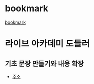 # bookmark
[bookmark](test.md)

# 라이브 아카데미 토들러

## 기초 문장 만들기와 내용 확장
- [주소](https://youtube.com/playlist?list=PLEzsBdrpZXC8tdzAqQHEQ66TocGI-Kagh&si=TpEkuvuDadzCP7Ni)
